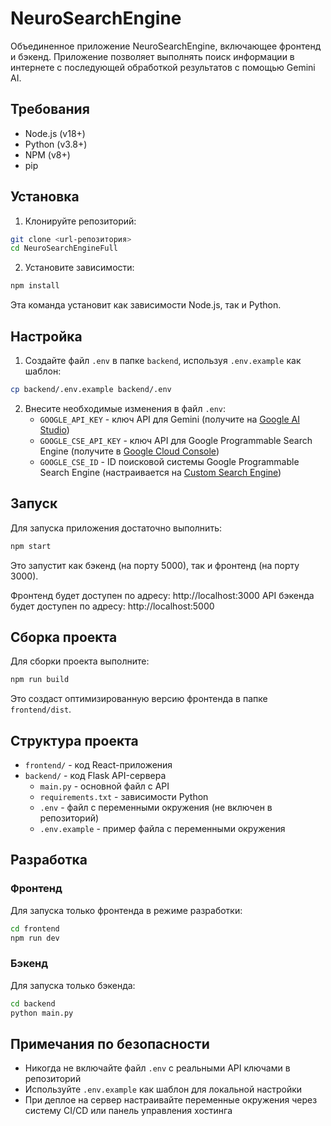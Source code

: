 # NeuroSearchEngine

Объединенное приложение NeuroSearchEngine, включающее фронтенд и бэкенд. Приложение позволяет выполнять поиск информации в интернете с последующей обработкой результатов с помощью Gemini AI.

## Требования

- Node.js (v18+)
- Python (v3.8+)
- NPM (v8+)
- pip

## Установка

1. Клонируйте репозиторий:
```bash
git clone <url-репозитория>
cd NeuroSearchEngineFull
```

2. Установите зависимости:
```bash
npm install
```

Эта команда установит как зависимости Node.js, так и Python.

## Настройка

1. Создайте файл `.env` в папке `backend`, используя `.env.example` как шаблон:
```bash
cp backend/.env.example backend/.env
```

2. Внесите необходимые изменения в файл `.env`:
   - `GOOGLE_API_KEY` - ключ API для Gemini (получите на [Google AI Studio](https://makersuite.google.com/app/apikey))
   - `GOOGLE_CSE_API_KEY` - ключ API для Google Programmable Search Engine (получите в [Google Cloud Console](https://console.cloud.google.com/apis/credentials))
   - `GOOGLE_CSE_ID` - ID поисковой системы Google Programmable Search Engine (настраивается на [Custom Search Engine](https://programmablesearchengine.google.com/))

## Запуск

Для запуска приложения достаточно выполнить:

```bash
npm start
```

Это запустит как бэкенд (на порту 5000), так и фронтенд (на порту 3000).

Фронтенд будет доступен по адресу: http://localhost:3000
API бэкенда будет доступен по адресу: http://localhost:5000

## Сборка проекта

Для сборки проекта выполните:

```bash
npm run build
```

Это создаст оптимизированную версию фронтенда в папке `frontend/dist`.

## Структура проекта

- `frontend/` - код React-приложения
- `backend/` - код Flask API-сервера
  - `main.py` - основной файл с API
  - `requirements.txt` - зависимости Python
  - `.env` - файл с переменными окружения (не включен в репозиторий)
  - `.env.example` - пример файла с переменными окружения

## Разработка

### Фронтенд

Для запуска только фронтенда в режиме разработки:

```bash
cd frontend
npm run dev
```

### Бэкенд

Для запуска только бэкенда:

```bash
cd backend
python main.py
```

## Примечания по безопасности

- Никогда не включайте файл `.env` с реальными API ключами в репозиторий
- Используйте `.env.example` как шаблон для локальной настройки
- При деплое на сервер настраивайте переменные окружения через систему CI/CD или панель управления хостинга 